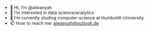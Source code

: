 - 👋 Hi, I’m @alwanyah
- 👀 I’m interested in data science/analytics
- 🌱 I’m currently studing computer-science at Humboldt-University
- 📫 How to reach me: alwanyah@outlook.de

<!---
alwanyah/alwanyah is a ✨ special ✨ repository because its `README.md` (this file) appears on your GitHub profile.
You can click the Preview link to take a look at your changes.
--->
